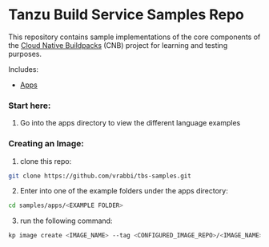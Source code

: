 # Tanzu Build Service Samples Repo
This repository contains sample implementations of the core components of the [Cloud Native Buildpacks](https://buildpacks.io/) (CNB) project for learning and testing purposes.

Includes:

- [Apps](apps/)


### Start here:
1. Go into the apps directory to view the different language examples

### Creating an Image:
1. clone this repo:
```bash
git clone https://github.com/vrabbi/tbs-samples.git
```

2. Enter into one of the example folders under the apps directory:
```bash
cd samples/apps/<EXAMPLE FOLDER>
```

3. run the following command:
``` bash
kp image create <IMAGE_NAME> --tag <CONFIGURED_IMAGE_REPO>/<IMAGE_NAME> --git https://github.com/vrabbi/tbs-samples --git-revision master --sub-path ./apps/<EXAMPLE FOLDER>/ --wait
```
